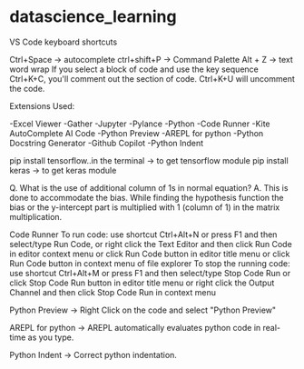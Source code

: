 # datascience_learning

VS Code keyboard shortcuts

Ctrl+Space -> autocomplete 
ctrl+shift+P -> Command Palette
Alt + Z ->  text word wrap
If you select a block of code and use the key sequence Ctrl+K+C, you'll comment out the section of code. Ctrl+K+U will uncomment the code.

Extensions Used:

-Excel Viewer 
-Gather
-Jupyter
-Pylance
-Python
-Code Runner
-Kite AutoComplete AI Code
-Python Preview
-AREPL for python
-Python Docstring Generator
-Github Copilot
-Python Indent 

pip install tensorflow..in the terminal -> to get tensorflow module
pip install keras -> to get keras module

Q. What is the use of additional column of 1s in normal equation?
A. This is done to accommodate the bias. While finding the hypothesis function the bias or the      y-intercept part is multiplied with 1 (column of 1) in the matrix multiplication.

Code Runner
    To run code:
        use shortcut Ctrl+Alt+N
        or press F1 and then select/type Run Code,
        or right click the Text Editor and then click Run Code in editor context menu
        or click Run Code button in editor title menu
        or click Run Code button in context menu of file explorer
    To stop the running code:
        use shortcut Ctrl+Alt+M
        or press F1 and then select/type Stop Code Run
        or click Stop Code Run button in editor title menu
        or right click the Output Channel and then click Stop Code Run in context menu

Python Preview
 -> Right Click on the code and select "Python Preview"

AREPL for python
 -> AREPL automatically evaluates python code in real-time as you type.

Python Indent
 -> Correct python indentation.